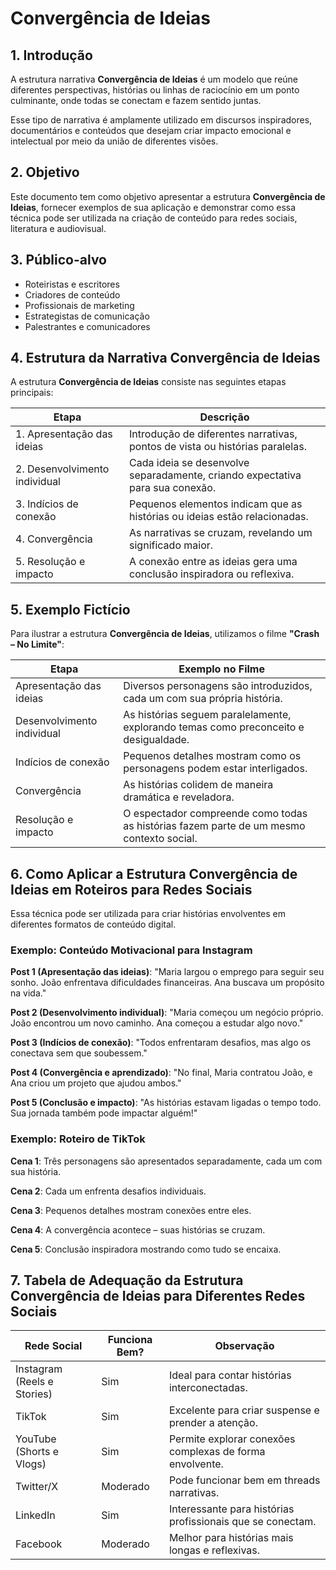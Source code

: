 # Convergência de Ideias

## 1. Introdução
A estrutura narrativa **Convergência de Ideias** é um modelo que reúne diferentes perspectivas, histórias ou linhas de raciocínio em um ponto culminante, onde todas se conectam e fazem sentido juntas. 

Esse tipo de narrativa é amplamente utilizado em discursos inspiradores, documentários e conteúdos que desejam criar impacto emocional e intelectual por meio da união de diferentes visões.

## 2. Objetivo
Este documento tem como objetivo apresentar a estrutura **Convergência de Ideias**, fornecer exemplos de sua aplicação e demonstrar como essa técnica pode ser utilizada na criação de conteúdo para redes sociais, literatura e audiovisual.

## 3. Público-alvo
- Roteiristas e escritores
- Criadores de conteúdo
- Profissionais de marketing
- Estrategistas de comunicação
- Palestrantes e comunicadores

## 4. Estrutura da Narrativa Convergência de Ideias
A estrutura **Convergência de Ideias** consiste nas seguintes etapas principais:

| Etapa | Descrição |
|-------|------------|
| 1. Apresentação das ideias | Introdução de diferentes narrativas, pontos de vista ou histórias paralelas. |
| 2. Desenvolvimento individual | Cada ideia se desenvolve separadamente, criando expectativa para sua conexão. |
| 3. Indícios de conexão | Pequenos elementos indicam que as histórias ou ideias estão relacionadas. |
| 4. Convergência | As narrativas se cruzam, revelando um significado maior. |
| 5. Resolução e impacto | A conexão entre as ideias gera uma conclusão inspiradora ou reflexiva. |

## 5. Exemplo Fictício
Para ilustrar a estrutura **Convergência de Ideias**, utilizamos o filme **"Crash – No Limite"**:

| Etapa | Exemplo no Filme |
|-------|-----------------|
| Apresentação das ideias | Diversos personagens são introduzidos, cada um com sua própria história. |
| Desenvolvimento individual | As histórias seguem paralelamente, explorando temas como preconceito e desigualdade. |
| Indícios de conexão | Pequenos detalhes mostram como os personagens podem estar interligados. |
| Convergência | As histórias colidem de maneira dramática e reveladora. |
| Resolução e impacto | O espectador compreende como todas as histórias fazem parte de um mesmo contexto social. |

## 6. Como Aplicar a Estrutura Convergência de Ideias em Roteiros para Redes Sociais
Essa técnica pode ser utilizada para criar histórias envolventes em diferentes formatos de conteúdo digital.

### Exemplo: Conteúdo Motivacional para Instagram
**Post 1 (Apresentação das ideias)**: "Maria largou o emprego para seguir seu sonho. João enfrentava dificuldades financeiras. Ana buscava um propósito na vida."

**Post 2 (Desenvolvimento individual)**: "Maria começou um negócio próprio. João encontrou um novo caminho. Ana começou a estudar algo novo."

**Post 3 (Indícios de conexão)**: "Todos enfrentaram desafios, mas algo os conectava sem que soubessem."

**Post 4 (Convergência e aprendizado)**: "No final, Maria contratou João, e Ana criou um projeto que ajudou ambos."

**Post 5 (Conclusão e impacto)**: "As histórias estavam ligadas o tempo todo. Sua jornada também pode impactar alguém!"

### Exemplo: Roteiro de TikTok
**Cena 1**: Três personagens são apresentados separadamente, cada um com sua história.

**Cena 2**: Cada um enfrenta desafios individuais.

**Cena 3**: Pequenos detalhes mostram conexões entre eles.

**Cena 4**: A convergência acontece – suas histórias se cruzam.

**Cena 5**: Conclusão inspiradora mostrando como tudo se encaixa.

## 7. Tabela de Adequação da Estrutura Convergência de Ideias para Diferentes Redes Sociais

| Rede Social | Funciona Bem? | Observação |
|------------|--------------|--------------|
| Instagram (Reels e Stories) | Sim | Ideal para contar histórias interconectadas. |
| TikTok | Sim | Excelente para criar suspense e prender a atenção. |
| YouTube (Shorts e Vlogs) | Sim | Permite explorar conexões complexas de forma envolvente. |
| Twitter/X | Moderado | Pode funcionar bem em threads narrativas. |
| LinkedIn | Sim | Interessante para histórias profissionais que se conectam. |
| Facebook | Moderado | Melhor para histórias mais longas e reflexivas. |